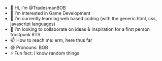 - 👋 Hi, I’m @TradesmanBOB
- 👀 I’m interested in Game Development
- 🌱 I’m currently learning web based coding (with the generic html, css, javascript languages)
- 💞️ I’m looking to collaborate on ideas & Inspiration for a first person frostpunk RTS
- 📫 How to reach me: erm, here thus far
- 😄 Pronouns: BOB
- ⚡ Fun fact: I know random things

<!---
TradesmanBOB/TradesmanBOB is a ✨ special ✨ repository because its `README.md` (this file) appears on your GitHub profile.
You can click the Preview link to take a look at your changes.
--->
